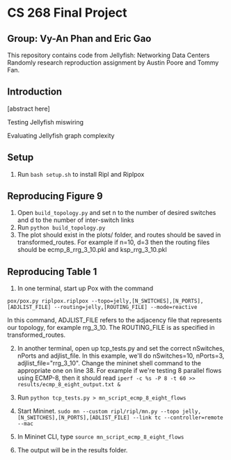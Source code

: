 # CS 268 Final Project
## Group: Vy-An Phan and Eric Gao

This repository contains code from Jellyfish: Networking Data Centers Randomly research reproduction assignment by Austin Poore and Tommy Fan.

## Introduction

[abstract here]

Testing Jellyfish miswiring

Evaluating Jellyfish graph complexity


## Setup
1. Run `bash setup.sh` to install Ripl and Riplpox

## Reproducing Figure 9

1. Open `build_topology.py` and set n to the number of desired switches and d to the number of inter-switch links
2. Run `python build_topology.py`
3. The plot should exist in the plots/ folder, and routes should be saved in transformed_routes. For example if n=10, d=3 then
the routing files should be ecmp_8_rrg_3_10.pkl and ksp_rrg_3_10.pkl

## Reproducing Table 1

1. In one terminal, start up Pox with the command 
```
pox/pox.py riplpox.riplpox --topo=jelly,[N_SWITCHES],[N_PORTS],[ADJLIST_FILE] --routing=jelly,[ROUTING_FILE] --mode=reactive

```
In this command, ADJLIST_FILE refers to the adjacency file that represents our topology, for example rrg_3_10. The ROUTING_FILE is as specified in transformed_routes.

2. In another terminal, open up tcp_tests.py and set the correct nSwitches, nPorts and adjlist_file. In this example, we'll do nSwitches=10, nPorts=3, adjlist_file="rrg_3_10". Change the mininet shell command to the appropriate one on line 38. For example if we're testing
8 parallel flows using ECMP-8, then it should read `iperf -c %s -P 8 -t 60 >> results/ecmp_8_eight_output.txt &`

3. Run `python tcp_tests.py > mn_script_ecmp_8_eight_flows`

4. Start Mininet. ```sudo mn --custom ripl/ripl/mn.py --topo jelly,[N_SWITCHES],[N_PORTS],[ADLIST_FILE] --link tc --controller=remote --mac```

5. In Mininet CLI, type `source mn_script_ecmp_8_eight_flows`

6. The output will be in the results folder.
